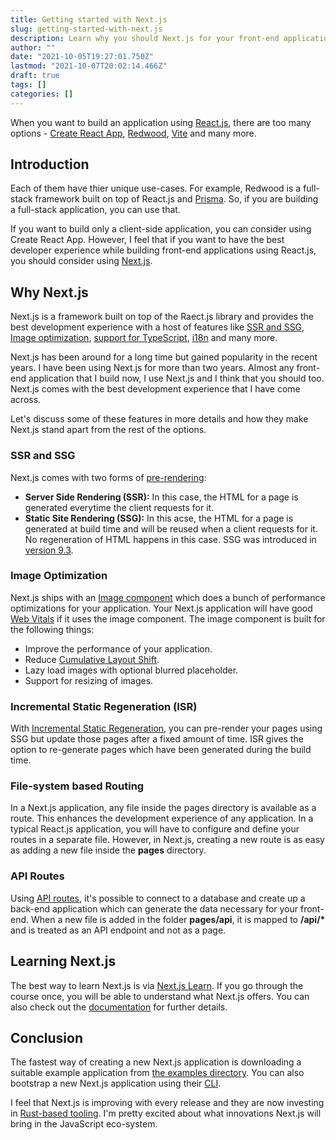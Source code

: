 ```yaml
---
title: Getting started with Next.js
slug: getting-started-with-next.js
description: Learn why you should Next.js for your front-end applications.
author: ""
date: "2021-10-05T19:27:01.750Z"
lastmod: "2021-10-07T20:02:14.466Z"
draft: true
tags: []
categories: []
---
```


When you want to build an application using [React.js](https://reactjs.org/), there are too many options - [Create React App](https://create-react-app.dev/), [Redwood](https://redwoodjs.com/), [Vite](https://vitejs.dev/) and many more.

## Introduction

Each of them have thier unique use-cases. For example, Redwood is a full-stack framework built on top of React.js and [Prisma](https://www.prisma.io/). So, if you are building a full-stack application, you can use that.

If you want to build only a client-side application, you can consider using Create React App. However, I feel that if you want to have the best developer experience while building front-end applications using React.js, you should consider using [Next.js](https://nextjs.org/).

## Why Next.js

Next.js is a framework built on top of the Raect.js library and provides the best development experience with a host of features like [SSR and SSG](https://nextjs.org/docs/basic-features/data-fetching), [Image optimization](https://nextjs.org/docs/basic-features/image-optimization), [support for TypeScript](https://nextjs.org/docs/basic-features/typescript), [i18n](https://nextjs.org/docs/advanced-features/i18n-routing) and many more.

Next.js has been around for a long time but gained popularity in the recent years. I have been using Next.js for more than two years. Almost any front-end application that I build now, I use Next.js and I think that you should too. Next.js comes with the best development experience that I have come across.

Let's discuss some of these features in more details and how they make Next.js stand apart from the rest of the options.

### SSR and SSG

Next.js comes with two forms of [pre-rendering](https://nextjs.org/docs/basic-features/pages#pre-rendering):

- **Server Side Rendering (SSR):** In this case, the HTML for a page is generated everytime the client requests for it.
- **Static Site Rendering (SSG):** In this acse, the HTML for a page is generated at build time and will be reused when a client requests for it. No regeneration of HTML happens in this case. SSG was introduced in [version 9.3](https://nextjs.org/blog/next-9-3).

### Image Optimization

Next.js ships with an [Image component](https://nextjs.org/docs/api-reference/next/image) which does a bunch of performance optimizations for your application. Your Next.js application will have good [Web Vitals](https://web.dev/vitals/) if it uses the image component. The image component is built for the following things:

- Improve the performance of your application.
- Reduce [Cumulative Layout Shift](https://web.dev/cls/).
- Lazy load images with optional blurred placeholder.
- Support for resizing of images.

### Incremental Static Regeneration (ISR)

With [Incremental Static Regeneration](https://nextjs.org/docs/basic-features/data-fetching#incremental-static-regeneration), you can pre-render your pages using SSG but update those pages after a fixed amount of time. ISR gives the option to re-generate pages which have been generated during the build time.

### File-system based Routing

In a Next.js application, any file inside the pages directory is available as a route. This enhances the development experience of any application. In a typical React.js application, you will have to configure and define your routes in a separate file. However, in Next.js, creating a new route is as easy as adding a new file inside the **pages** directory.

### API Routes

Using [API routes](https://nextjs.org/docs/api-routes/introduction), it's possible to connect to a database and create up a back-end application which can generate the data necessary for your front-end. When a new file is added in the folder **pages/api**, it is mapped to **/api/\*** and is treated as an API endpoint and not as a page.

## Learning Next.js

The best way to learn Next.js is via [Next.js Learn](https://nextjs.org/learn). If you go through the course once, you will be able to understand what Next.js offers. You can also check out the [documentation](https://nextjs.org/docs) for further details.

## Conclusion

The fastest way of creating a new Next.js application is downloading a suitable example application from [the examples directory](https://github.com/vercel/next.js/tree/canary/examples). You can also bootstrap a new Next.js application using their [CLI](https://nextjs.org/docs/getting-started).

I feel that Next.js is improving with every release and they are now investing in [Rust-based tooling](https://nextjs.org/blog/next-11-1#adopting-rust-based-swc). I'm pretty excited about what innovations Next.js will bring in the JavaScript eco-system.
